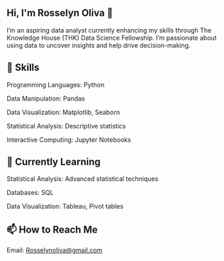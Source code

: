 ## Hi, I'm Rosselyn Oliva 👋

I’m an aspiring data analyst currently enhancing my skills through The Knowledge House (THK) Data Science Fellowship. I’m passionate about using data to uncover insights and help drive decision-making.

## 🔭 Skills

Programming Languages: Python

Data Manipulation: Pandas

Data Visualization: Matplotlib, Seaborn

Statistical Analysis: Descriptive statistics

Interactive Computing: Jupyter Notebooks

## 🌱 Currently Learning

Statistical Analysis: Advanced statistical techniques

Databases: SQL

Data Visualization: Tableau, Pivot tables

## 📫 How to Reach Me

Email: Rosselynoliva@gmail.com

